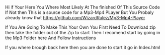 Hi if Your Here You Where Most Likely At The finished Of This Source Code If Not then This is a source code for a Mp3-Mp4 PLayer But You Probaly already know that
 https://github.com/WizardRulez/Mp3-Mp4-Player
 
 If You Are Going To Make This Your Own You First Need To Download zip then take the folder out of the Zip to start 
 Then I recomend start by going in the Mp3 Folder here And Follow Instructions
 
 If you where brough back here then you are done to start it go in Index.html
 
